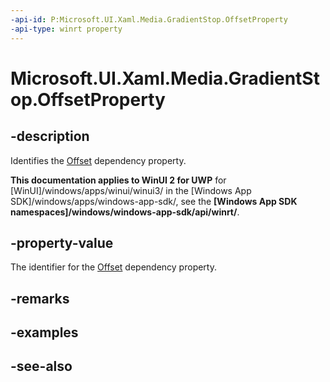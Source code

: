 ```yaml
---
-api-id: P:Microsoft.UI.Xaml.Media.GradientStop.OffsetProperty
-api-type: winrt property
---
```


<!-- Property syntax
public Windows.UI.Xaml.DependencyProperty OffsetProperty { get; }
-->

# Microsoft.UI.Xaml.Media.GradientStop.OffsetProperty

## -description
Identifies the [Offset](gradientstop_offset.md) dependency property.

**This documentation applies to WinUI 2 for UWP** for [WinUI]/windows/apps/winui/winui3/ in the [Windows App SDK]/windows/apps/windows-app-sdk/, see the **[Windows App SDK namespaces]/windows/windows-app-sdk/api/winrt/**.

## -property-value
The identifier for the [Offset](gradientstop_offset.md) dependency property.

## -remarks

## -examples

## -see-also
